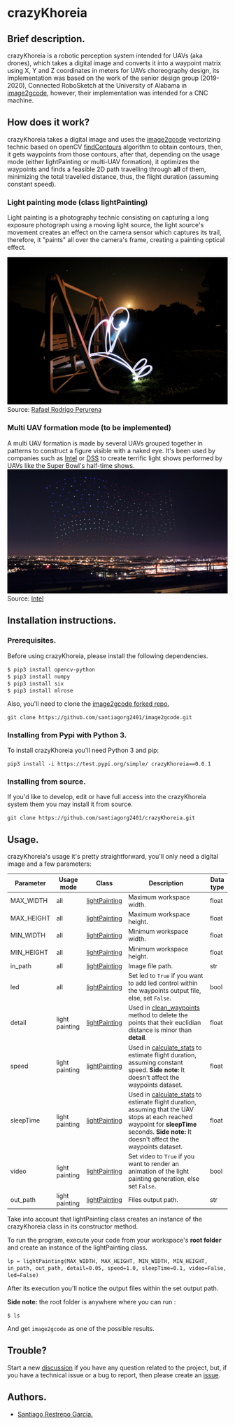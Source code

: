 # crazyKhoreia
## Brief description.
crazyKhoreia is a robotic perception system intended for UAVs (aka drones), which takes a digital image and converts it into a waypoint matrix using X, Y and Z coordinates in meters for UAVs choreography design, its implementation was based on the work of the senior design group (2019-2020), Connected RoboSketch at the University of Alabama in [image2gcode](https://github.com/connectedrobosketch/image2gcode), however, their implementation was intended for a CNC machine.

## How does it work?
crazyKhoreia takes a digital image and uses the [image2gcode](https://github.com/connectedrobosketch/image2gcode) vectorizing technic based on openCV [findContours](https://docs.opencv.org/3.4/d3/dc0/group__imgproc__shape.html#ga17ed9f5d79ae97bd4c7cf18403e1689a) algorithm to obtain contours, then, it gets waypoints from those contours, after that, depending on the usage mode (either lightPainting or multi-UAV formation), it optimizes the waypoints and finds a feasible 2D path travelling through **all** of them, minimizing the total travelled distance, thus, the flight duration (assuming constant speed).


### Light painting mode (class lightPainting)
Light painting is a photography technic consisting on capturing a long exposure photograph using a moving light source, the light source's movement creates an effect on the camera sensor which captures its trail, therefore, it "paints" all over the camera's frame, creating a painting optical effect.

![lightPainting.jpg](images/lightPainting.jpg) Source: [Rafael Rodrigo Perurena](https://www.flickr.com/photos/rafoto/2653254686)
### Multi UAV formation mode (to be implemented)
A multi UAV formation is made by several UAVs grouped together in patterns to construct a figure visible with a naked eye. It's been used by companies such as [Intel](https://www.intel.com/content/www/us/en/technology-innovation/intel-drone-light-shows.html) or [DSS](https://droneshowsoftware.com) to create terrific light shows performed by UAVs like the Super Bowl's half-time shows.
![Intel.jpeg](images/Intel.jpeg) Source: [Intel](https://twitter.com/intel/status/828430024411713536)

## Installation instructions.
### Prerequisites.
Before using crazyKhoreia, please install the following dependencies.
```console
$ pip3 install opencv-python
$ pip3 install numpy
$ pip3 install six
$ pip3 install mlrose
```
Also, you'll need to clone the [image2gcode forked repo.](https://github.com/santiagorg2401/image2gcode)
```console
git clone https://github.com/santiagorg2401/image2gcode.git
```
### Installing from Pypi with Python 3.
To install crazyKhoreia you'll need Python 3 and pip:
```console
pip3 install -i https://test.pypi.org/simple/ crazyKhoreia==0.0.1
```
### Installing from source.
If you'd like to develop, edit or have full access into the crazyKhoreia system them you may install it from source.
```console
git clone https://github.com/santiagorg2401/crazyKhoreia.git
```
## Usage.
crazyKhoreia's usage it's pretty straightforward, you'll only need a digital image and a few parameters:

| Parameter | Usage mode | Class | Description | Data type |
| --- | --- | --- | --- | --- |
| MAX_WIDTH | all | [lightPainting](https://github.com/santiagorg2401/crazyKhoreia/blob/e36bff07f4cf89e3d0205c949ff4bd80f890110e/src/crazyKhoreia/lightPainting.py#L17) | Maximum workspace width. | float
| MAX_HEIGHT | all | [lightPainting](https://github.com/santiagorg2401/crazyKhoreia/blob/e36bff07f4cf89e3d0205c949ff4bd80f890110e/src/crazyKhoreia/lightPainting.py#L17) | Maximum workspace height. | float
| MIN_WIDTH | all | [lightPainting](https://github.com/santiagorg2401/crazyKhoreia/blob/e36bff07f4cf89e3d0205c949ff4bd80f890110e/src/crazyKhoreia/lightPainting.py#L17) | Minimum workspace width. | float
| MIN_HEIGHT | all | [lightPainting](https://github.com/santiagorg2401/crazyKhoreia/blob/e36bff07f4cf89e3d0205c949ff4bd80f890110e/src/crazyKhoreia/lightPainting.py#L17) | Minimum workspace height. | float
| in_path | all | [lightPainting](https://github.com/santiagorg2401/crazyKhoreia/blob/e36bff07f4cf89e3d0205c949ff4bd80f890110e/src/crazyKhoreia/lightPainting.py#L17) | Image file path. | str
| led | all | [lightPainting](https://github.com/santiagorg2401/crazyKhoreia/blob/e36bff07f4cf89e3d0205c949ff4bd80f890110e/src/crazyKhoreia/lightPainting.py#L17) | Set led to ```True``` if you want to add led control within the waypoints output file, else, set ```False```. | bool
| detail | light painting | [lightPainting](https://github.com/santiagorg2401/crazyKhoreia/blob/e36bff07f4cf89e3d0205c949ff4bd80f890110e/src/crazyKhoreia/lightPainting.py#L17) | Used in [clean_waypoints](https://github.com/santiagorg2401/crazyKhoreia/blob/e36bff07f4cf89e3d0205c949ff4bd80f890110e/src/crazyKhoreia/crazyKhoreia.py#L79) method to delete the points that their euclidian distance is minor than **detail**. | float
| speed | light painting | [lightPainting](https://github.com/santiagorg2401/crazyKhoreia/blob/e36bff07f4cf89e3d0205c949ff4bd80f890110e/src/crazyKhoreia/lightPainting.py#L17) | Used in [calculate_stats](https://github.com/santiagorg2401/crazyKhoreia/blob/e36bff07f4cf89e3d0205c949ff4bd80f890110e/src/crazyKhoreia/lightPainting.py#L112) to estimate flight duration, assuming constant speed. **Side note:** It doesn't affect the waypoints dataset. | float
|sleepTime | light painting | [lightPainting](https://github.com/santiagorg2401/crazyKhoreia/blob/e36bff07f4cf89e3d0205c949ff4bd80f890110e/src/crazyKhoreia/lightPainting.py#L17) | Used in [calculate_stats](https://github.com/santiagorg2401/crazyKhoreia/blob/e36bff07f4cf89e3d0205c949ff4bd80f890110e/src/crazyKhoreia/lightPainting.py#L112) to estimate flight duration, assuming that the UAV stops at each reached waypoint for **sleepTime** seconds. **Side note:** It doesn't affect the waypoints dataset. | float
|video | light painting | [lightPainting](https://github.com/santiagorg2401/crazyKhoreia/blob/e36bff07f4cf89e3d0205c949ff4bd80f890110e/src/crazyKhoreia/lightPainting.py#L17) | Set video to ```True``` if you want to render an animation of the light painting generation, else set ```False```. | bool
|out_path|light painting | [lightPainting](https://github.com/santiagorg2401/crazyKhoreia/blob/e36bff07f4cf89e3d0205c949ff4bd80f890110e/src/crazyKhoreia/lightPainting.py#L17) | Files output path. | str

Take into account that lightPainting class creates an instance of the crazyKhoreia class in its constructor method.

To run the program, execute your code from your workspace's **root folder** and create an instance of the lightPainting class.
```console
lp = lightPainting(MAX_WIDTH, MAX_HEIGHT, MIN_WIDTH, MIN_HEIGHT, in_path, out_path, detail=0.05, speed=1.0, sleepTime=0.1, video=False, led=False)
```

After its execution you'll notice the output files within the set output path.

**Side note:** the root folder is anywhere where you can run :
```console
$ ls
```
And get ```image2gcode``` as one of the possible results.
## Trouble?
Start a new [discussion](https://github.com/santiagorg2401/crazyKhoreia/discussions) if you have any question related to the project, but, if you have a technical issue or a bug to report, then please create an [issue](https://github.com/santiagorg2401/crazyKhoreia/issues).

## Authors.
- [Santiago Restrepo García.](https://github.com/santiagorg2401)
